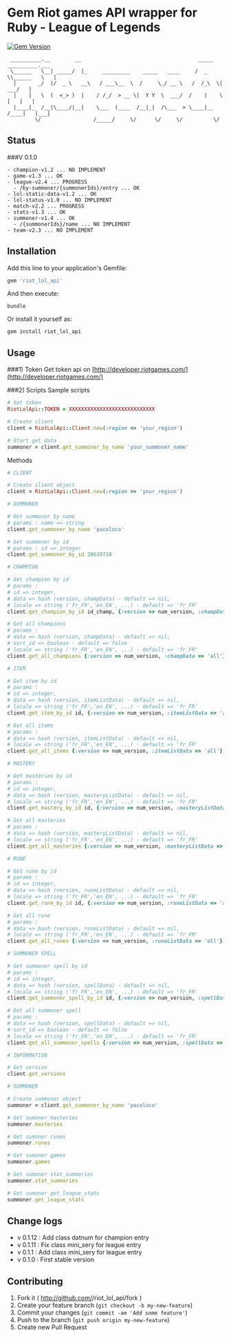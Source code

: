 # Gem Riot games API wrapper for Ruby - League of Legends

[![Gem Version](https://badge.fury.io/rb/riot_lol_api.svg)](http://badge.fury.io/rb/riot_lol_api)

```
 __________.__        __                                      _____ __________.___
 \______   \__| _____/  |_     _________    _____   ____     /  _  \\______   \   |
  |       _/  |/  _ \   __\   / ___\__  \  /     \_/ __ \   /  /_\  \|     ___/   |
  |    |   \  (  <_> )  |    / /_/  > __ \|  Y Y  \  ___/  /    |    \    |   |   |
  |____|_  /__|\____/|__|    \___  (____  /__|_|  /\___  > \____|__  /____|   |___|
         \/                 /_____/     \/      \/     \/          \/
```

## Status

###V 0.1.0

```
- champion-v1.2 ... NO IMPLEMENT
- game-v1.3 ... OK
- league-v2.4 ... PROGRESS
  - /by-summoner/{summonerIds}/entry ... OK
- lol-static-data-v1.2 ... OK
- lol-status-v1.0 ... NO IMPLEMENT
- match-v2.2 ... PROGRESS
- stats-v1.3 ... OK
- summoner-v1.4 ... OK
  - /{summonerIds}/name ... NO IMPLEMENT
- team-v2.3 ... NO IMPLEMENT
```

## Installation

Add this line to your application's Gemfile:
```ruby
gem 'riot_lol_api'
```

And then execute:
```shell
bundle
```

Or install it yourself as:
```shell
gem install riot_lol_api
```

## Usage
###1) Token
Get token api on [http://developer.riotgames.com/](http://developer.riotgames.com/)

###2) Scripts
Sample scripts
```ruby
# Set token
RiotLolApi::TOKEN = XXXXXXXXXXXXXXXXXXXXXXXXXXXX

# Create client
client = RiotLolApi::Client.new(:region => 'your_region')

# Start get data
summoner = client.get_summoner_by_name 'your_summoner_name'

```

Methods
```ruby
# CLIENT

# Create client object
client = RiotLolApi::Client.new(:region => 'your_region')

# SUMMONER

# Get summoner by name
# params : name => string
client.get_summoner_by_name 'pacoloco'

# Get summoner by id
# params : id => integer
client.get_summoner_by_id 20639710

# CHAMPION

# Get champion by id
# params :
# id => integer,
# data => hash (version, champData) - default => nil,
# locale => string ('fr_FR','en_EN', ...) - default => 'fr_FR'
client.get_champion_by_id id_champ, {:version => num_version, :champData => 'all'}, 'fr_FR'

# Get all champions
# params :
# data => hash (version, champData) - default => nil,
# sort_id => boolean - default => false
# locale => string ('fr_FR','en_EN', ...) - default => 'fr_FR'
client.get_all_champions {:version => num_version, :champData => 'all'}, 'false', 'fr_FR'

# ITEM

# Get item by id
# params :
# id => integer,
# data => hash (version, itemListData) - default => nil,
# locale => string ('fr_FR','en_EN', ...) - default => 'fr_FR'
client.get_item_by_id id, {:version => num_version, :itemListData => 'all'}, 'fr_FR'

# Get all items
# params :
# data => hash (version, itemListData) - default => nil,
# locale => string ('fr_FR','en_EN', ...) - default => 'fr_FR'
client.get_all_items {:version => num_version, :itemListData => 'all'}, 'fr_FR'

# MASTERY

# Get masteries by id
# params :
# id => integer,
# data => hash (version, masteryListData) - default => nil,
# locale => string ('fr_FR','en_EN', ...) - default => 'fr_FR'
client.get_mastery_by_id id, {:version => num_version, :masteryListData => 'all'}, 'fr_FR'

# Get all masteries
# params :
# data => hash (version, masteryListData) - default => nil,
# locale => string ('fr_FR','en_EN', ...) - default => 'fr_FR'
client.get_all_masteries {:version => num_version, :masteryListData => 'all'}, 'fr_FR'

# RUNE

# Get rune by id
# params :
# id => integer,
# data => hash (version, runeListData) - default => nil,
# locale => string ('fr_FR','en_EN', ...) - default => 'fr_FR'
client.get_rune_by_id id, {:version => num_version, :runeListData => 'all'}, 'fr_FR'

# Get all rune
# params :
# data => hash (version, runeListData) - default => nil,
# locale => string ('fr_FR','en_EN', ...) - default => 'fr_FR'
client.get_all_runes {:version => num_version, :runeListData => 'all'}, 'fr_FR'

# SUMMONER SPELL

# Get summoner spell by id
# params :
# id => integer,
# data => hash (version, spellData) - default => nil,
# locale => string ('fr_FR','en_EN', ...) - default => 'fr_FR'
client.get_summoner_spell_by_id id, {:version => num_version, :spellData => 'all'}, 'fr_FR'

# Get all summoner spell
# params :
# data => hash (version, spellData) - default => nil,
# sort_id => boolean - default => false
# locale => string ('fr_FR','en_EN', ...) - default => 'fr_FR'
client.get_all_summoner_spells {:version => num_version, :spellData => 'all'}, 'false', 'fr_FR'

# INFORMATION

# Get version
client.get_versions

# SUMMONER

# Create summoner object
summoner = client.get_summoner_by_name 'pacoloco'

# Get sumoner masteries
summoner.masteries

# Get sumoner runes
summoner.runes

# Get sumoner games
summoner.games

# Get sumoner stat_summaries
summoner.stat_summaries

# Get sumoner get_league_stats
summoner.get_league_stats

```

## Change logs

- v 0.1.12 : Add class datnum for champion entry
- v 0.1.11 : Fix class mini_sery for league entry
- v 0.1.1 : Add class mini_sery for league entry
- v 0.1.0 : First stable version

## Contributing

1. Fork it ( http://github.com/<my-github-username>/riot_lol_api/fork )
2. Create your feature branch (`git checkout -b my-new-feature`)
3. Commit your changes (`git commit -am 'Add some feature'`)
4. Push to the branch (`git push origin my-new-feature`)
5. Create new Pull Request
